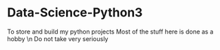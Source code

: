 # Data-Science-Python3
To store and build my python projects
Most of the stuff here is done as a hobby
\n
Do not take very seriously
